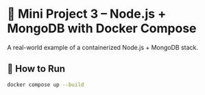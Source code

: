 # 🚀 Mini Project 3 – Node.js + MongoDB with Docker Compose

A real-world example of a containerized Node.js + MongoDB stack.

## 🧪 How to Run

```bash
docker compose up --build

